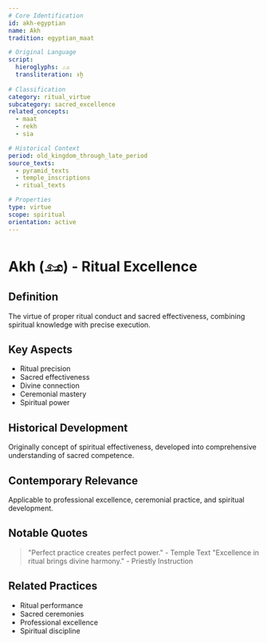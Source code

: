 ```yaml
---
# Core Identification
id: akh-egyptian
name: Akh
tradition: egyptian_maat

# Original Language
script:
  hieroglyphs: 𓃭
  transliteration: ꜣḫ
  
# Classification
category: ritual_virtue
subcategory: sacred_excellence
related_concepts:
  - maat
  - rekh
  - sia

# Historical Context
period: old_kingdom_through_late_period
source_texts:
  - pyramid_texts
  - temple_inscriptions
  - ritual_texts

# Properties
type: virtue
scope: spiritual
orientation: active
---
```


# Akh (𓃭) - Ritual Excellence

## Definition
The virtue of proper ritual conduct and sacred effectiveness, combining spiritual knowledge with precise execution.

## Key Aspects
- Ritual precision
- Sacred effectiveness
- Divine connection
- Ceremonial mastery
- Spiritual power

## Historical Development
Originally concept of spiritual effectiveness, developed into comprehensive understanding of sacred competence.

## Contemporary Relevance
Applicable to professional excellence, ceremonial practice, and spiritual development.

## Notable Quotes
> "Perfect practice creates perfect power." - Temple Text
> "Excellence in ritual brings divine harmony." - Priestly Instruction

## Related Practices
- Ritual performance
- Sacred ceremonies
- Professional excellence
- Spiritual discipline